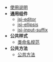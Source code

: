 * [使用说明](Readme.md)
* **通用组件**
    * [jsj-editor](components/jsj-editor/readme.md)
    * [jsj-ellipsis](components/jsj-ellipsis/readme.md)
    * [jsj-input-suffix](components/jsj-input-suffix/readme.md)
* **公共样式**
    * [类命名规范](styles.md)
* **公共方法**
    * [公共方法](utils.md)
    